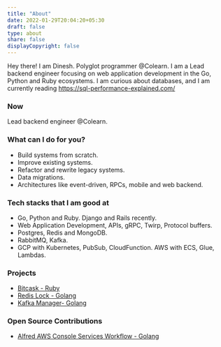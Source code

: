 ```yaml
---
title: "About"
date: 2022-01-29T20:04:20+05:30
draft: false
type: about
share: false
displayCopyright: false
---
```


Hey there!
I am Dinesh.
Polyglot programmer @Colearn.
I am a Lead backend engineer focusing on web application development in the Go, Python and Ruby ecosystems.
I am curious about databases, and I am currently reading <https://sql-performance-explained.com/>

### Now

Lead backend engineer @Colearn.

### What can I do for you?

- Build systems from scratch.
- Improve existing systems.
- Refactor and rewrite legacy systems.
- Data migrations.
- Architectures like event-driven, RPCs, mobile and web backend.

### Tech stacks that I am good at

- Go, Python and Ruby. Django and Rails recently.
- Web Application Development, APIs, gRPC, Twirp, Protocol buffers.
- Postgres, Redis and MongoDB.
- RabbitMQ, Kafka.
- GCP with Kubernetes, PubSub, CloudFunction. AWS with ECS, Glue, Lambdas.

### Projects

- [Bitcask - Ruby](https://github.com/dineshgowda24/bitcask-rb)
- [Redis Lock - Golang](https://github.com/dineshgowda24/redislock)
- [Kafka Manager- Golang](https://github.com/dineshgowda24/kafka_manager)

### Open Source Contributions

- [Alfred AWS Console Services Workflow - Golang](https://github.com/rkoval/alfred-aws-console-services-workflow)